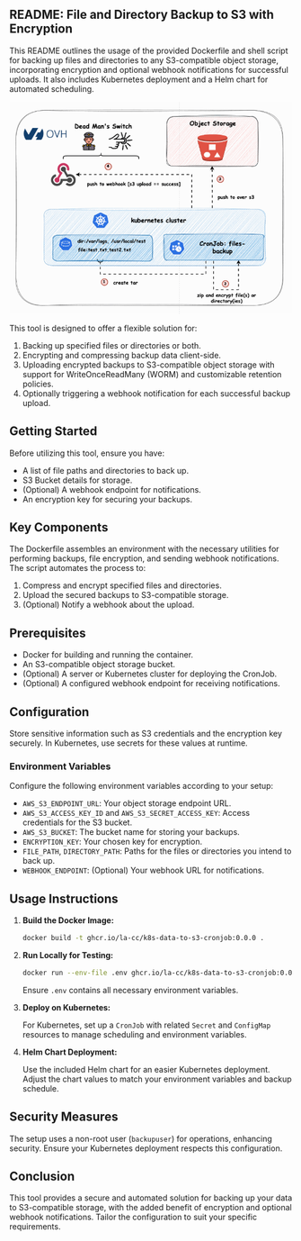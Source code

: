 ## README: File and Directory Backup to S3 with Encryption

This README outlines the usage of the provided Dockerfile and shell script for backing up files and directories to any S3-compatible object storage, incorporating encryption and optional webhook notifications for successful uploads. It also includes Kubernetes deployment and a Helm chart for automated scheduling.

![Backup Process Overview](assets/images/overview.gif)

This tool is designed to offer a flexible solution for:

1. Backing up specified files or directories or both.
2. Encrypting and compressing backup data client-side.
3. Uploading encrypted backups to S3-compatible object storage with support for WriteOnceReadMany (WORM) and customizable retention policies.
4. Optionally triggering a webhook notification for each successful backup upload.

## Getting Started

Before utilizing this tool, ensure you have:

- A list of file paths and directories to back up.
- S3 Bucket details for storage.
- (Optional) A webhook endpoint for notifications.
- An encryption key for securing your backups.

## Key Components

The Dockerfile assembles an environment with the necessary utilities for performing backups, file encryption, and sending webhook notifications. The script automates the process to:

1. Compress and encrypt specified files and directories.
2. Upload the secured backups to S3-compatible storage.
3. (Optional) Notify a webhook about the upload.

## Prerequisites

- Docker for building and running the container.
- An S3-compatible object storage bucket.
- (Optional) A server or Kubernetes cluster for deploying the CronJob.
- (Optional) A configured webhook endpoint for receiving notifications.

## Configuration

Store sensitive information such as S3 credentials and the encryption key securely. In Kubernetes, use secrets for these values at runtime.

### Environment Variables

Configure the following environment variables according to your setup:

- `AWS_S3_ENDPOINT_URL`: Your object storage endpoint URL.
- `AWS_S3_ACCESS_KEY_ID` and `AWS_S3_SECRET_ACCESS_KEY`: Access credentials for the S3 bucket.
- `AWS_S3_BUCKET`: The bucket name for storing your backups.
- `ENCRYPTION_KEY`: Your chosen key for encryption.
- `FILE_PATH`, `DIRECTORY_PATH`: Paths for the files or directories you intend to back up.
- `WEBHOOK_ENDPOINT`: (Optional) Your webhook URL for notifications.

## Usage Instructions

1. **Build the Docker Image:**

   ```bash
   docker build -t ghcr.io/la-cc/k8s-data-to-s3-cronjob:0.0.0 .
   ```

2. **Run Locally for Testing:**

   ```bash
   docker run --env-file .env ghcr.io/la-cc/k8s-data-to-s3-cronjob:0.0.0
   ```

   Ensure `.env` contains all necessary environment variables.

3. **Deploy on Kubernetes:**

   For Kubernetes, set up a `CronJob` with related `Secret` and `ConfigMap` resources to manage scheduling and environment variables.

4. **Helm Chart Deployment:**

   Use the included Helm chart for an easier Kubernetes deployment. Adjust the chart values to match your environment variables and backup schedule.

## Security Measures

The setup uses a non-root user (`backupuser`) for operations, enhancing security. Ensure your Kubernetes deployment respects this configuration.

## Conclusion

This tool provides a secure and automated solution for backing up your data to S3-compatible storage, with the added benefit of encryption and optional webhook notifications. Tailor the configuration to suit your specific requirements.
